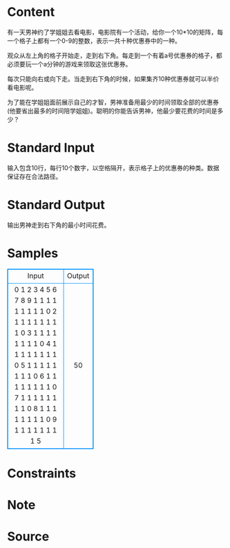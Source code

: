 
# Content

有一天男神约了学姐姐去看电影，电影院有一个活动，给你一个10*10的矩阵，每一个格子上都有一个0-9的整数，表示一共十种优惠券中的一种。

观众从左上角的格子开始走，走到右下角。每走到一个有着a号优惠券的格子，都必须要玩一个a分钟的游戏来领取这张优惠券。

每次只能向右或向下走。当走到右下角的时候，如果集齐10种优惠券就可以半价看电影呢。

为了能在学姐姐面前展示自己的才智，男神准备用最少的时间领取全部的优惠券(他要省出最多的时间陪学姐姐)。聪明的你能告诉男神，他最少要花费的时间是多少？

# Standard Input

输入包含10行，每行10个数字，以空格隔开，表示格子上的优惠券的种类。数据保证存在合法路径。

# Standard Output

输出男神走到右下角的最小时间花费。

# Samples

<style>
        table,table tr th, table tr td { border:1px solid #0094ff; }
        table { width: 200px; min-height: 25px; line-height: 25px; text-align: center; border-collapse: collapse;}   
    </style>
<table>
	<tr>
		<td>Input</td>
		<td>Output</td>
	</tr>
<tr><td>0 1 2 3 4 5 6 7 8 9
1 1 1 1 1 1 1 1 1 0
2 1 1 1 1 1 1 1 1 0
3 1 1 1 1 1 1 1 1 0
4 1 1 1 1 1 1 1 1 0
5 1 1 1 1 1 1 1 1 0
6 1 1 1 1 1 1 1 1 0
7 1 1 1 1 1 1 1 1 0
8 1 1 1 1 1 1 1 1 0
9 1 1 1 1 1 1 1 1 5</td><td>50</td></tr></table>


# Constraints



# Note



# Source


